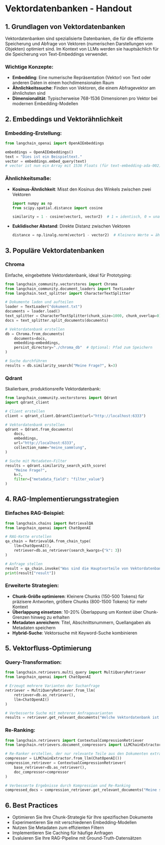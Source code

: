# Vektordatenbanken - Handout

## 1. Grundlagen von Vektordatenbanken

Vektordatenbanken sind spezialisierte Datenbanken, die für die effiziente Speicherung und Abfrage von Vektoren (numerischen Darstellungen von Objekten) optimiert sind. Im Kontext von LLMs werden sie hauptsächlich für die Speicherung von Text-Embeddings verwendet.

### Wichtige Konzepte:

- **Embedding**: Eine numerische Repräsentation (Vektor) von Text oder anderen Daten in einem hochdimensionalen Raum
- **Ähnlichkeitssuche**: Finden von Vektoren, die einem Abfragevektor am ähnlichsten sind
- **Dimensionalität**: Typischerweise 768-1536 Dimensionen pro Vektor bei modernen Embedding-Modellen

## 2. Embeddings und Vektorähnlichkeit

### Embedding-Erstellung:

```python
from langchain_openai import OpenAIEmbeddings

embeddings = OpenAIEmbeddings()
text = "Dies ist ein Beispieltext."
vector = embeddings.embed_query(text)
# vector ist nun ein Array mit 1536 Floats (für text-embedding-ada-002)
```

### Ähnlichkeitsmaße:

- **Kosinus-Ähnlichkeit**: Misst den Kosinus des Winkels zwischen zwei Vektoren
  ```python
  import numpy as np
  from scipy.spatial.distance import cosine
  
  similarity = 1 - cosine(vector1, vector2)  # 1 = identisch, 0 = unabhängig
  ```

- **Euklidischer Abstand**: Direkte Distanz zwischen Vektoren
  ```python
  distance = np.linalg.norm(vector1 - vector2)  # Kleinere Werte = ähnlicher
  ```

## 3. Populäre Vektordatenbanken

### Chroma

Einfache, eingebettete Vektordatenbank, ideal für Prototyping:

```python
from langchain_community.vectorstores import Chroma
from langchain_community.document_loaders import TextLoader
from langchain.text_splitter import CharacterTextSplitter

# Dokumente laden und aufteilen
loader = TextLoader("dokument.txt")
documents = loader.load()
text_splitter = CharacterTextSplitter(chunk_size=1000, chunk_overlap=0)
docs = text_splitter.split_documents(documents)

# Vektordatenbank erstellen
db = Chroma.from_documents(
    documents=docs,
    embedding=embeddings,
    persist_directory="./chroma_db"  # Optional: Pfad zum Speichern
)

# Suche durchführen
results = db.similarity_search("Meine Frage?", k=3)
```

### Qdrant

Skalierbare, produktionsreife Vektordatenbank:

```python
from langchain_community.vectorstores import Qdrant
import qdrant_client

# Client erstellen
client = qdrant_client.QdrantClient(url="http://localhost:6333")

# Vektordatenbank erstellen
qdrant = Qdrant.from_documents(
    docs,
    embeddings,
    url="http://localhost:6333",
    collection_name="meine_sammlung",
)

# Suche mit Metadaten-Filter
results = qdrant.similarity_search_with_score(
    "Meine Frage?",
    k=3,
    filter={"metadata_field": "filter_value"}
)
```

## 4. RAG-Implementierungsstrategien

### Einfaches RAG-Beispiel:

```python
from langchain.chains import RetrievalQA
from langchain_openai import ChatOpenAI

# RAG-Kette erstellen
qa_chain = RetrievalQA.from_chain_type(
    llm=ChatOpenAI(),
    retriever=db.as_retriever(search_kwargs={"k": 3})
)

# Anfrage stellen
result = qa_chain.invoke("Was sind die Hauptvorteile von Vektordatenbanken?")
print(result["result"])
```

### Erweiterte Strategien:

- **Chunk-Größe optimieren**: Kleinere Chunks (150-500 Tokens) für präzisere Antworten, größere Chunks (800-1500 Tokens) für mehr Kontext
- **Überlappung einsetzen**: 10-20% Überlappung um Kontext über Chunk-Grenzen hinweg zu erhalten
- **Metadaten anreichern**: Titel, Abschnittsnummern, Quellangaben als Metadaten speichern
- **Hybrid-Suche**: Vektorsuche mit Keyword-Suche kombinieren

## 5. Vektorfluss-Optimierung

### Query-Transformation:

```python
from langchain.retrievers.multi_query import MultiQueryRetriever
from langchain_openai import ChatOpenAI

# Erzeugt mehrere Varianten der Suchanfrage
retriever = MultiQueryRetriever.from_llm(
    retriever=db.as_retriever(),
    llm=ChatOpenAI()
)

# Verbesserte Suche mit mehreren Anfragevarianten
results = retriever.get_relevant_documents("Welche Vektordatenbank ist am besten?")
```

### Re-Ranking:

```python
from langchain.retrievers import ContextualCompressionRetriever
from langchain.retrievers.document_compressors import LLMChainExtractor

# Re-Ranker erstellen, der nur relevante Teile aus den Dokumenten extrahiert
compressor = LLMChainExtractor.from_llm(ChatOpenAI())
compression_retriever = ContextualCompressionRetriever(
    base_retriever=db.as_retriever(),
    doc_compressor=compressor
)

# Verbesserte Ergebnisse durch Kompression und Re-Ranking
compressed_docs = compression_retriever.get_relevant_documents("Meine spezifische Frage?")
```

## 6. Best Practices

- Optimieren Sie Ihre Chunk-Strategie für Ihre spezifischen Dokumente
- Experimentieren Sie mit verschiedenen Embedding-Modellen
- Nutzen Sie Metadaten zum effizienten Filtern
- Implementieren Sie Caching für häufige Anfragen
- Evaluieren Sie Ihre RAG-Pipeline mit Ground-Truth-Datensätzen
